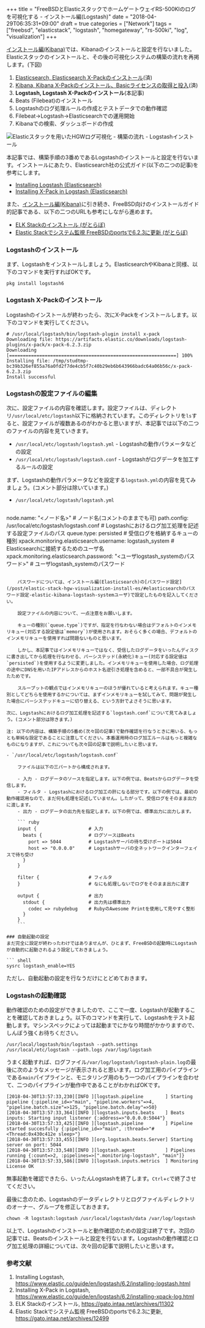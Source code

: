 +++
title = "FreeBSDとElasticスタックでホームゲートウェイRS-500KIのログを可視化する - インストール編(Logstash)"
date = "2018-04-29T06:35:31+09:00"
draft = true
categories = ["Network"]
tags = ["freebsd", "elasticstack", "logstash", "homegateway", "rs-500ki", "log", "visualization"]
+++

[インストール編(Kibana)](/post/elastic-stack-hgw-visualization-install-kibana/)では、Kibanaのインストールと設定を行ないました。Elasticスタックのインストールと、その後の可視化システムの構築の流れを再掲します。(下図)

1. [Elasticsearch, Elasticsearch X-Packのインストール](/post/elastic-stack-hgw-visualization-install-es/)(済)
1. [Kibana, Kibana X-Packのインストール、Basicライセンスの取得と投入](/post/elastic-stack-hgw-visualization-install-kibana/)(済)
1. **Logstash, Logstash X-Packのインストール**(本記事)
1. Beats (Filebeat)のインストール
1. Logstashのログ処理ルールの作成とテストデータでの動作確認
1. Filebeat→Logstash→Elasticsearchでの運用開始
1. Kibanaでの検索、ダッシュボードの作成

![Elasticスタックを用いたHGWログ可視化 - 構築の流れ - Logstashインストール](/img/elastic/elastic-stack-log-viz-install-logstash.png)

本記事では、構築手順の3番めであるLogstashのインストールと設定を行ないます。インストールにあたり、Elasticsearch社の公式ガイド(以下の二つの記事)を参考にします。

- [Installing Logstash (Elasticsearch)](https://www.elastic.co/guide/en/logstash/6.2/installing-logstash.html)
- [Installing X-Pack in Logstash (Elasticsearch)](https://www.elastic.co/guide/en/logstash/6.2/installing-xpack-log.html)

また、[インストール編(Kibana)](/post/elastic-stack-hgw-visualization-install-kibana/)に引き続き、FreeBSD向けのインストールガイド的記事である、以下の二つのURLも参考にしながら進めます。

- [ELK Stackのインストール (がとらぼ)](https://gato.intaa.net/archives/11302)
- [Elastic Stackでシステム監視 FreeBSDのportsで6.2.3に更新 (がとらぼ)](https://gato.intaa.net/archives/12499)

### Logstashのインストール
まず、Logstashをインストールしましょう。ElasticsearchやKibanaと同様、以下のコマンドを実行すればOKです。

``` shell
pkg install logstash6
```

### Logstash X-Packのインストール
Logstashのインストールが終わったら、次にX-Packをインストールします。以下のコマンドを実行してください。

``` shell-session
# /usr/local/logstash/bin/logstash-plugin install x-pack
Downloading file: https://artifacts.elastic.co/downloads/logstash-plugins/x-pack/x-pack-6.2.3.zip
Downloading [=============================================================] 100%
Installing file: /tmp/studtmp-bc39b326ef855a76a0fd2f7de4cb5f7c40b29eb6b643966badc64a06b56c/x-pack-6.2.3.zip
Install successful
```

### Logstashの設定ファイルの編集
次に、設定ファイルの内容を確認します。設定ファイルは、ディレクトリ`/usr/local/etc/logstash`以下に格納されています。このディレクトリを`ls`すると、設定ファイルが複数あるのがわかると思いますが、本記事では以下の二つのファイルの内容を見ていきます。

- `/usr/local/etc/logstash/logstash.yml` - Logstashの動作パラメータなどの設定
- `/usr/local/etc/logstash/logstash.conf` - Logstashがログデータを加工するルールの設定

まず、Logstashの動作パラメータなどを設定する`logstash.yml`の内容を見てみましょう。(コメント部分は除いています。)

- `/usr/local/etc/logstash/logstash.yml`

    ``` yaml
node.name: "<ノード名>"                                                           # ノード名(コメントのままでも可)
path.config: /usr/local/etc/logstash/logstash.conf                                # Logstashにおけるログ加工処理を記述する設定ファイルのパス
queue.type: persisted                                                             # 受信ログを格納するキューの種別
xpack.monitoring.elasticsearch.username: logstash_system                          # Elasticsearchに接続するためのユーザ名
xpack.monitoring.elasticsearch.password: "<ユーザlogstash_systemのパスワード>"    # ユーザlogstash_systemのパスワード
```

    パスワードについては、インストール編(Elasticsearch)の[パスワード設定](/post/elastic-stack-hgw-visualization-install-es/#elasticsearchのパスワード設定-elastic-kibana-logstash-systemユーザ)で設定したものを記入してください。

    設定ファイルの内容について、一点注意をお願いします。
    
    キューの種別(`queue.type`)ですが、指定を行なわない場合はデフォルトのインメモリキュー(対応する設定値は`memory`)が使用されます。おそらく多くの場合、デフォルトのインメモリキューを使用すれば問題ないものと思います。

    しかし、本記事ではインメモリキューではなく、受信したログデータをいったんディスクに書き出してから処理を行なわせる、パーシステッド(永続化)キュー(対応する設定値は`persisted`)を使用するように変更しました。インメモリキューを使用した場合、ログ処理の途中にDNSを用いたIPアドレスからのホスト名逆引き処理を含めると、一部不具合が発生したためです。

    スループットの観点ではインメモリキューのほうが優れていると考えられます。キュー種別としてどちらを使用するかについては、まずインメモリキューを試してみて、問題が発生した場合にパーシステッドキューに切り替える、という方針でよさそうに思います。

次に、Logstashにおけるログ加工処理を記述する`logstash.conf`について見てみましょう。(コメント部分は除きます。)

注: 以下の内容は、構築手順の5番め(次々回の記事)で動作確認を行なうときに用いる、もっとも単純な設定であることに注意してください。本番運用時のログ加工ルールはもっと複雑なものになりますが、これについても次々回の記事で説明したいと思います。

- `/usr/local/etc/logstash/logstash.conf`

    ファイルは以下の三パートから構成されます。

    - 入力 - ログデータのソースを指定します。以下の例では、Beatsからログデータを受信します。
    - フィルタ - Logstashにおけるログ加工の肝になる部分です。以下の例では、最初の動作確認用なので、まだ何も処理を記述していません。したがって、受信ログをそのまま出力に渡します。
    - 出力 - ログデータの出力先を指定します。以下の例では、標準出力に出力します。

    ``` ruby
    input {                   # 入力
      beats {                 # ログソースはBeats
        port => 5044          # Logstashサーバの待ち受けポートは5044
        host => "0.0.0.0"     # Logstashサーバの全ネットワークインターフェイスで待ち受け
      }
    }
    
    filter {                  # フィルタ
    }                         # なにも処理しないでログをそのまま出力に渡す
    
    output {                  # 出力
      stdout {                # 出力先は標準出力
        codec => rubydebug    # RubyのAwesome Printを使用して見やすく整形
      }
    }
    ```

### 自動起動の設定
まだ完全に設定が終わったわけではありませんが、ひとまず、FreeBSDの起動時にLogstashが自動的に起動されるよう設定しておきましょう。

``` shell
sysrc logstash_enable=YES
```

ただし、自動起動の設定を行なうだけにとどめておきます。

### Logstashの起動確認
動作確認のための設定ができましたので、ここで一度、Logstashが起動することを確認しておきましょう。以下のコマンドを実行して、Logstashをテスト起動します。マシンスペックによっては起動までにかなり時間がかかりますので、しんぼう強くお待ちください。

``` shell
/usr/local/logstash/bin/logstash --path.settings /usr/local/etc/logstash --path.logs /var/log/logstash
```

うまく起動すれば、ログファイル`/var/log/logstash/logstash-plain.log`の最後に次のようなメッセージが表示されると思います。ログ加工用のパイプラインである`main`パイプラインと、モニタリング用のもう一つのパイプラインを合わせて、二つのパイプラインが動作中であることがわかればOKです。

``` log
[2018-04-30T13:57:33,230][INFO ][logstash.pipeline        ] Starting pipeline {:pipeline_id=>"main", "pipeline.workers"=>4, "pipeline.batch.size"=>125, "pipeline.batch.delay"=>50}
[2018-04-30T13:57:33,364][INFO ][logstash.inputs.beats    ] Beats inputs: Starting input listener {:address=>"0.0.0.0:5044"}
[2018-04-30T13:57:33,425][INFO ][logstash.pipeline        ] Pipeline started succesfully {:pipeline_id=>"main", :thread=>"#<Thread:0x430c412e sleep>"}
[2018-04-30T13:57:33,455][INFO ][org.logstash.beats.Server] Starting server on port: 5044
[2018-04-30T13:57:33,548][INFO ][logstash.agent           ] Pipelines running {:count=>2, :pipelines=>[".monitoring-logstash", "main"]}
[2018-04-30T13:57:33,586][INFO ][logstash.inputs.metrics  ] Monitoring License OK
```

無事起動を確認できたら、いったんLogstashを終了します。`Ctrl`+`c`で終了させてください。

最後に念のため、Logstashのデータディレクトリとログファイルディレクトリのオーナー、グループを修正しておきます。

``` shell
chown -R logstash:logstash /usr/local/logstash/data /var/log/logstash
```

以上で、Logstashのインストールと動作確認のための設定は終了です。次回の記事では、Beatsのインストールと設定を行ないます。Logstashの動作確認とログ加工処理の詳細については、次々回の記事で説明したいと思います。

### 参考文献
1. Installing Logstash, https://www.elastic.co/guide/en/logstash/6.2/installing-logstash.html
1. Installing X-Pack in Logstash, https://www.elastic.co/guide/en/logstash/6.2/installing-xpack-log.html
1. ELK Stackのインストール, https://gato.intaa.net/archives/11302
1. Elastic Stackでシステム監視 FreeBSDのportsで6.2.3に更新, https://gato.intaa.net/archives/12499
